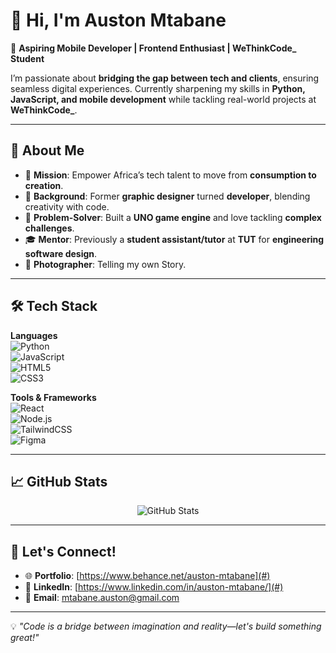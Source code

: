 # 👋 Hi, I'm Auston Mtabane  

🚀 **Aspiring Mobile Developer | Frontend Enthusiast | WeThinkCode_ Student**  

I’m passionate about **bridging the gap between tech and clients**, ensuring seamless digital experiences. Currently sharpening my skills in **Python, JavaScript, and mobile development** while tackling real-world projects at **WeThinkCode_**.  
 
---

## 🔹 About Me  

- 🎯 **Mission**: Empower Africa’s tech talent to move from **consumption to creation**.  
- 🎨 **Background**: Former **graphic designer** turned **developer**, blending creativity with code.  
- 🧩 **Problem-Solver**: Built a **UNO game engine** and love tackling **complex challenges**.  
- 🎓 **Mentor**: Previously a **student assistant/tutor** at **TUT** for **engineering software design**.  
- 📸 **Photographer**: Telling my own Story.

---

## 🛠️ Tech Stack  

**Languages**  
![Python](https://img.shields.io/badge/Python-3776AB?style=for-the-badge&logo=python&logoColor=white)  
![JavaScript](https://img.shields.io/badge/JavaScript-F7DF1E?style=for-the-badge&logo=javascript&logoColor=black)  
![HTML5](https://img.shields.io/badge/HTML5-E34F26?style=for-the-badge&logo=html5&logoColor=white)  
![CSS3](https://img.shields.io/badge/CSS3-1572B6?style=for-the-badge&logo=css3&logoColor=white)  

**Tools & Frameworks**  
![React](https://img.shields.io/badge/React-61DAFB?style=for-the-badge&logo=react&logoColor=black)  
![Node.js](https://img.shields.io/badge/Node.js-339933?style=for-the-badge&logo=nodedotjs&logoColor=white)  
![TailwindCSS](https://img.shields.io/badge/TailwindCSS-06B6D4?style=for-the-badge&logo=tailwindcss&logoColor=white)  
![Figma](https://img.shields.io/badge/Figma-F24E1E?style=for-the-badge&logo=figma&logoColor=white)  

---

## 📈 GitHub Stats  

<p align="center">
  <img src="https://github-readme-stats.vercel.app/api?username=your-github-username&show_icons=true&theme=tokyonight" alt="GitHub Stats" />
</p>

---

## 📣 Let's Connect!  

- 🌐 **Portfolio**: [https://www.behance.net/auston-mtabane](#)  
- 💼 **LinkedIn**: [https://www.linkedin.com/in/auston-mtabane/](#)  
- 📩 **Email**: mtabane.auston@gmail.com

---

💡 *"Code is a bridge between imagination and reality—let's build something great!"*  
